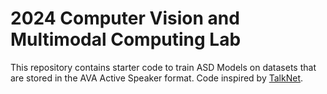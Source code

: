 # 2024 Computer Vision and Multimodal Computing Lab
This repository contains starter code to train ASD Models on datasets that are stored in the AVA Active Speaker format. Code inspired by [TalkNet](https://github.com/TaoRuijie/TalkNet-ASD/tree/main).
